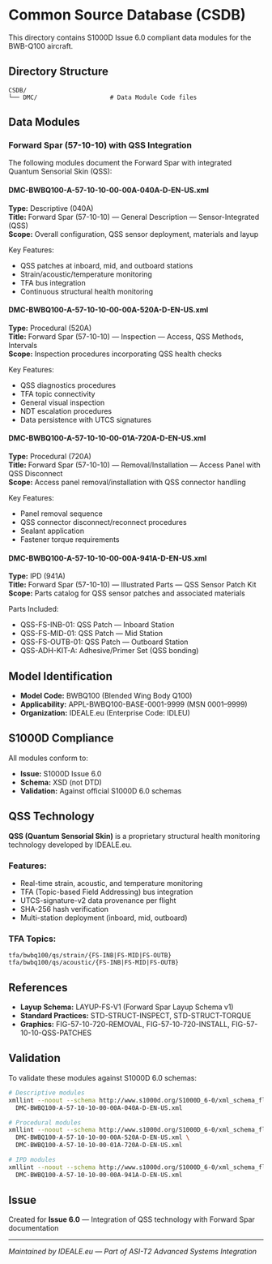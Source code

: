 # Common Source Database (CSDB)

This directory contains S1000D Issue 6.0 compliant data modules for the BWB-Q100 aircraft.

## Directory Structure

```
CSDB/
└── DMC/                    # Data Module Code files
```

## Data Modules

### Forward Spar (57-10-10) with QSS Integration

The following modules document the Forward Spar with integrated Quantum Sensorial Skin (QSS):

#### DMC-BWBQ100-A-57-10-10-00-00A-040A-D-EN-US.xml
**Type:** Descriptive (040A)  
**Title:** Forward Spar (57-10-10) — General Description — Sensor-Integrated (QSS)  
**Scope:** Overall configuration, QSS sensor deployment, materials and layup

Key Features:
- QSS patches at inboard, mid, and outboard stations
- Strain/acoustic/temperature monitoring
- TFA bus integration
- Continuous structural health monitoring

#### DMC-BWBQ100-A-57-10-10-00-00A-520A-D-EN-US.xml
**Type:** Procedural (520A)  
**Title:** Forward Spar (57-10-10) — Inspection — Access, QSS Methods, Intervals  
**Scope:** Inspection procedures incorporating QSS health checks

Key Features:
- QSS diagnostics procedures
- TFA topic connectivity
- General visual inspection
- NDT escalation procedures
- Data persistence with UTCS signatures

#### DMC-BWBQ100-A-57-10-10-00-01A-720A-D-EN-US.xml
**Type:** Procedural (720A)  
**Title:** Forward Spar (57-10-10) — Removal/Installation — Access Panel with QSS Disconnect  
**Scope:** Access panel removal/installation with QSS connector handling

Key Features:
- Panel removal sequence
- QSS connector disconnect/reconnect procedures
- Sealant application
- Fastener torque requirements

#### DMC-BWBQ100-A-57-10-10-00-00A-941A-D-EN-US.xml
**Type:** IPD (941A)  
**Title:** Forward Spar (57-10-10) — Illustrated Parts — QSS Sensor Patch Kit  
**Scope:** Parts catalog for QSS sensor patches and associated materials

Parts Included:
- QSS-FS-INB-01: QSS Patch — Inboard Station
- QSS-FS-MID-01: QSS Patch — Mid Station
- QSS-FS-OUTB-01: QSS Patch — Outboard Station
- QSS-ADH-KIT-A: Adhesive/Primer Set (QSS bonding)

## Model Identification

- **Model Code:** BWBQ100 (Blended Wing Body Q100)
- **Applicability:** APPL-BWBQ100-BASE-0001-9999 (MSN 0001–9999)
- **Organization:** IDEALE.eu (Enterprise Code: IDLEU)

## S1000D Compliance

All modules conform to:
- **Issue:** S1000D Issue 6.0
- **Schema:** XSD (not DTD)
- **Validation:** Against official S1000D 6.0 schemas

## QSS Technology

**QSS (Quantum Sensorial Skin)** is a proprietary structural health monitoring technology developed by IDEALE.eu.

### Features:
- Real-time strain, acoustic, and temperature monitoring
- TFA (Topic-based Field Addressing) bus integration
- UTCS-signature-v2 data provenance per flight
- SHA-256 hash verification
- Multi-station deployment (inboard, mid, outboard)

### TFA Topics:
```
tfa/bwbq100/qs/strain/{FS-INB|FS-MID|FS-OUTB}
tfa/bwbq100/qs/acoustic/{FS-INB|FS-MID|FS-OUTB}
```

## References

- **Layup Schema:** LAYUP-FS-V1 (Forward Spar Layup Schema v1)
- **Standard Practices:** STD-STRUCT-INSPECT, STD-STRUCT-TORQUE
- **Graphics:** FIG-57-10-720-REMOVAL, FIG-57-10-720-INSTALL, FIG-57-10-10-QSS-PATCHES

## Validation

To validate these modules against S1000D 6.0 schemas:

```bash
# Descriptive modules
xmllint --noout --schema http://www.s1000d.org/S1000D_6-0/xml_schema_flat/descriptive.xsd \
  DMC-BWBQ100-A-57-10-10-00-00A-040A-D-EN-US.xml

# Procedural modules
xmllint --noout --schema http://www.s1000d.org/S1000D_6-0/xml_schema_flat/procedural.xsd \
  DMC-BWBQ100-A-57-10-10-00-00A-520A-D-EN-US.xml \
  DMC-BWBQ100-A-57-10-10-00-01A-720A-D-EN-US.xml

# IPD modules
xmllint --noout --schema http://www.s1000d.org/S1000D_6-0/xml_schema_flat/ipd.xsd \
  DMC-BWBQ100-A-57-10-10-00-00A-941A-D-EN-US.xml
```

## Issue

Created for **Issue 6.0** — Integration of QSS technology with Forward Spar documentation

---

*Maintained by IDEALE.eu — Part of ASI-T2 Advanced Systems Integration*

